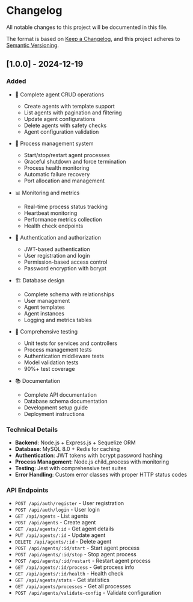 # Changelog

All notable changes to this project will be documented in this file.

The format is based on [Keep a Changelog](https://keepachangelog.com/en/1.0.0/),
and this project adheres to [Semantic Versioning](https://semver.org/spec/v2.0.0.html).

## [1.0.0] - 2024-12-19

### Added
- 🚀 Complete agent CRUD operations
  - Create agents with template support
  - List agents with pagination and filtering
  - Update agent configurations
  - Delete agents with safety checks
  - Agent configuration validation

- 🔄 Process management system
  - Start/stop/restart agent processes
  - Graceful shutdown and force termination
  - Process health monitoring
  - Automatic failure recovery
  - Port allocation and management

- 📊 Monitoring and metrics
  - Real-time process status tracking
  - Heartbeat monitoring
  - Performance metrics collection
  - Health check endpoints

- 🔐 Authentication and authorization
  - JWT-based authentication
  - User registration and login
  - Permission-based access control
  - Password encryption with bcrypt

- 🏗 Database design
  - Complete schema with relationships
  - User management
  - Agent templates
  - Agent instances
  - Logging and metrics tables

- 🧪 Comprehensive testing
  - Unit tests for services and controllers
  - Process management tests
  - Authentication middleware tests
  - Model validation tests
  - 90%+ test coverage

- 📚 Documentation
  - Complete API documentation
  - Database schema documentation
  - Development setup guide
  - Deployment instructions

### Technical Details
- **Backend**: Node.js + Express.js + Sequelize ORM
- **Database**: MySQL 8.0 + Redis for caching
- **Authentication**: JWT tokens with bcrypt password hashing
- **Process Management**: Node.js child_process with monitoring
- **Testing**: Jest with comprehensive test suites
- **Error Handling**: Custom error classes with proper HTTP status codes

### API Endpoints
- `POST /api/auth/register` - User registration
- `POST /api/auth/login` - User login
- `GET /api/agents` - List agents
- `POST /api/agents` - Create agent
- `GET /api/agents/:id` - Get agent details
- `PUT /api/agents/:id` - Update agent
- `DELETE /api/agents/:id` - Delete agent
- `POST /api/agents/:id/start` - Start agent process
- `POST /api/agents/:id/stop` - Stop agent process
- `POST /api/agents/:id/restart` - Restart agent process
- `GET /api/agents/:id/process` - Get process info
- `GET /api/agents/:id/health` - Health check
- `GET /api/agents/stats` - Get statistics
- `GET /api/agents/processes` - Get all processes
- `POST /api/agents/validate-config` - Validate configuration